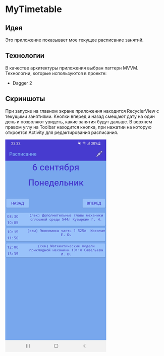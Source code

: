 # MyTimetable

## Идея
Это приложение показывает мое текущее расписание занятий.

## Технологии
В качестве архитектуры приложения выбран паттерн MVVM. Технологии, которые используются в проекте:
* Dagger 2

## Скриншоты
При запуске на главном экране приложения находится RecyclerView с текущими занятиями. Кнопки вперед и назад смещают дату на один день и позволяют увидеть, какие занятия будут дальше. В верхнем правом углу на Toolbar находится кнопка, при нажатии на которую откроется Activity для редактирования расписания.

<img src="https://github.com/avelycure/avelycure/blob/master/assets/timetable/Timetable.jpg" width="320" />
